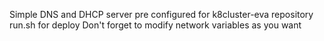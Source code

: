 Simple DNS and DHCP server pre configured for k8cluster-eva repository
run.sh for deploy
Don't forget to modify network variables as you want
